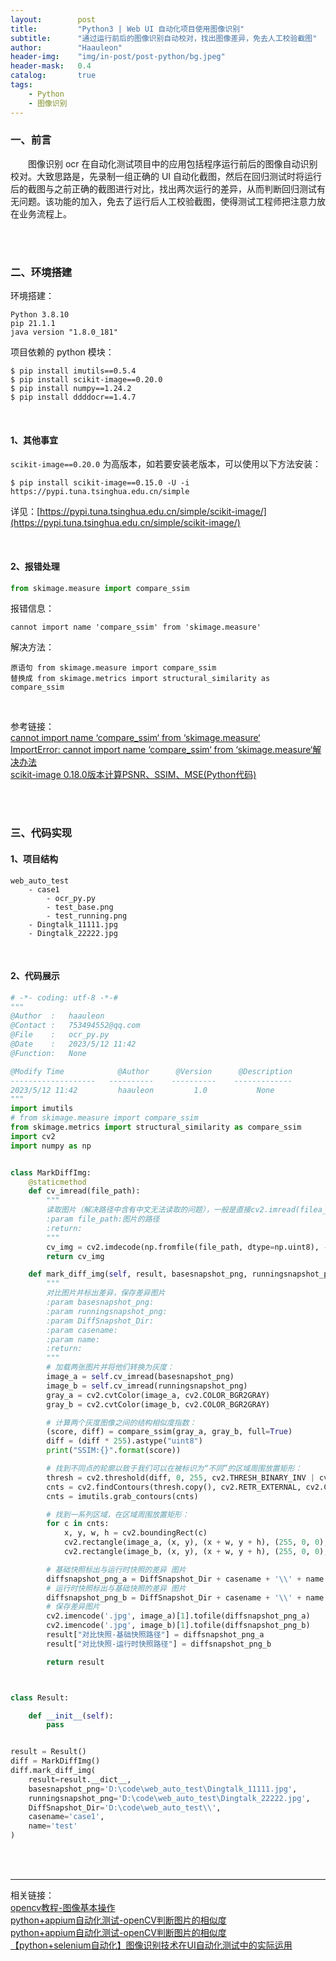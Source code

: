 ```yaml
---
layout:        post
title:         "Python3 | Web UI 自动化项目使用图像识别"
subtitle:      "通过运行前后的图像识别自动校对，找出图像差异，免去人工校验截图"
author:        "Haauleon"
header-img:    "img/in-post/post-python/bg.jpeg"
header-mask:   0.4
catalog:       true
tags:
    - Python
    - 图像识别
---
```


### 一、前言
&emsp;&emsp;图像识别 ocr 在自动化测试项目中的应用包括程序运行前后的图像自动识别校对。大致思路是，先录制一组正确的 UI 自动化截图，然后在回归测试时将运行后的截图与之前正确的截图进行对比，找出两次运行的差异，从而判断回归测试有无问题。该功能的加入，免去了运行后人工校验截图，使得测试工程师把注意力放在业务流程上。     

<br>
<br>

### 二、环境搭建
环境搭建：   
```
Python 3.8.10      
pip 21.1.1      
java version "1.8.0_181"       
```

项目依赖的 python 模块：      
```
$ pip install imutils==0.5.4
$ pip install scikit-image==0.20.0
$ pip install numpy==1.24.2
$ pip install ddddocr==1.4.7
```

<br>

#### 1、其他事宜
`scikit-image==0.20.0` 为高版本，如若要安装老版本，可以使用以下方法安装：    
```
$ pip install scikit-image==0.15.0 -U -i https://pypi.tuna.tsinghua.edu.cn/simple
```

详见：[https://pypi.tuna.tsinghua.edu.cn/simple/scikit-image/](https://pypi.tuna.tsinghua.edu.cn/simple/scikit-image/)      

<br>

#### 2、报错处理
```python
from skimage.measure import compare_ssim
```

报错信息：    
```
cannot import name 'compare_ssim' from 'skimage.measure'
```

解决方法：   
```
原语句 from skimage.measure import compare_ssim
替换成 from skimage.metrics import structural_similarity as compare_ssim
```

<br>

参考链接：    
[cannot import name ‘compare_ssim‘ from ‘skimage.measure‘](https://blog.csdn.net/weixin_43334838/article/details/118481019)       
[ImportError: cannot import name ‘compare_ssim‘ from ‘skimage.measure‘解决办法](https://blog.csdn.net/mathematican/article/details/123005581)      
[scikit-image 0.18.0版本计算PSNR、SSIM、MSE(Python代码)](https://www.ngui.cc/article/show-118476.html?action=onClick)       

<br>
<br>

### 三、代码实现
#### 1、项目结构       
```
web_auto_test
    - case1
        - ocr_py.py
        - test_base.png
        - test_running.png
    - Dingtalk_11111.jpg
    - Dingtalk_22222.jpg
```

<br>

#### 2、代码展示   
```python
# -*- coding: utf-8 -*-#
"""
@Author  :   haauleon
@Contact :   753494552@qq.com
@File    :   ocr_py.py 
@Date    :   2023/5/12 11:42
@Function:   None

@Modify Time            @Author      @Version      @Description
-------------------   ----------    ----------    -------------
2023/5/12 11:42         haauleon         1.0           None
"""
import imutils
# from skimage.measure import compare_ssim
from skimage.metrics import structural_similarity as compare_ssim
import cv2
import numpy as np


class MarkDiffImg:
    @staticmethod
    def cv_imread(file_path):
        """
        读取图片（解决路径中含有中文无法读取的问题），一般是直接cv2.imread(filea_path)
        :param file_path:图片的路径
        :return:
        """
        cv_img = cv2.imdecode(np.fromfile(file_path, dtype=np.uint8), -1)
        return cv_img

    def mark_diff_img(self, result, basesnapshot_png, runningsnapshot_png, DiffSnapshot_Dir, casename, name):
        """
        对比图片并标出差异，保存差异图片
        :param basesnapshot_png:
        :param runningsnapshot_png:
        :param DiffSnapshot_Dir:
        :param casename:
        :param name:
        :return:
        """
        # 加载两张图片并将他们转换为灰度：
        image_a = self.cv_imread(basesnapshot_png)
        image_b = self.cv_imread(runningsnapshot_png)
        gray_a = cv2.cvtColor(image_a, cv2.COLOR_BGR2GRAY)
        gray_b = cv2.cvtColor(image_b, cv2.COLOR_BGR2GRAY)

        # 计算两个灰度图像之间的结构相似度指数：
        (score, diff) = compare_ssim(gray_a, gray_b, full=True)
        diff = (diff * 255).astype("uint8")
        print("SSIM:{}".format(score))

        # 找到不同点的轮廓以致于我们可以在被标识为“不同”的区域周围放置矩形：
        thresh = cv2.threshold(diff, 0, 255, cv2.THRESH_BINARY_INV | cv2.THRESH_OTSU)[1]
        cnts = cv2.findContours(thresh.copy(), cv2.RETR_EXTERNAL, cv2.CHAIN_APPROX_SIMPLE)
        cnts = imutils.grab_contours(cnts)

        # 找到一系列区域，在区域周围放置矩形：
        for c in cnts:
            x, y, w, h = cv2.boundingRect(c)
            cv2.rectangle(image_a, (x, y), (x + w, y + h), (255, 0, 0), 2)
            cv2.rectangle(image_b, (x, y), (x + w, y + h), (255, 0, 0), 2)

        # 基础快照标出与运行时快照的差异 图片
        diffsnapshot_png_a = DiffSnapshot_Dir + casename + '\\' + name + '_base.png'
        # 运行时快照标出与基础快照的差异 图片
        diffsnapshot_png_b = DiffSnapshot_Dir + casename + '\\' + name + '_running.png'
        # 保存差异图片
        cv2.imencode('.jpg', image_a)[1].tofile(diffsnapshot_png_a)
        cv2.imencode('.jpg', image_b)[1].tofile(diffsnapshot_png_b)
        result["对比快照-基础快照路径"] = diffsnapshot_png_a
        result["对比快照-运行时快照路径"] = diffsnapshot_png_b

        return result



class Result:

    def __init__(self):
        pass


result = Result()
diff = MarkDiffImg()
diff.mark_diff_img(
    result=result.__dict__,
    basesnapshot_png='D:\code\web_auto_test\Dingtalk_11111.jpg',
    runningsnapshot_png='D:\code\web_auto_test\Dingtalk_22222.jpg',
    DiffSnapshot_Dir='D:\code\web_auto_test\\',
    casename='case1',
    name='test'
)
```

<br>
<br>

---

相关链接：    
[opencv教程-图像基本操作](https://baijiahao.baidu.com/s?id=1679069586952135056&wfr=spider&for=pc)      
[python+appium自动化测试-openCV判断图片的相似度](https://juejin.cn/post/6950230148952096781)      
[python+appium自动化测试-openCV判断图片的相似度](https://zhuanlan.zhihu.com/p/376262582)       
[【python+selenium自动化】图像识别技术在UI自动化测试中的实际运用](https://blog.csdn.net/garyyoung123/article/details/127895965)
